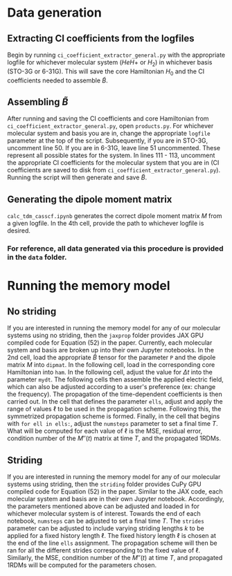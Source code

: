 # Data generation


## Extracting CI coefficients from the logfiles
Begin by running `ci_coefficient_extractor_general.py` with the appropriate logfile for whichever molecular system ($HeH+$ or $H_2$) in whichever basis (STO-3G or 6-31G). This will save the core Hamiltonian $H_0$ and the CI coefficients needed to assemble $\widetilde{B}$.

## Assembling $\widetilde{B}$
After running and saving the CI coefficients and core Hamiltonian from  `ci_coefficient_extractor_general.py`, open `products.py`. For whichever molecular system and basis you are in, change the appropriate ```logfile``` parameter at the top of the script. Subsequently, if you are in STO-3G, uncomment line 50. If you are in 6-31G, leave line 51 uncommented. These represent all possible states for the system. In lines 111 - 113, uncomment the appropriate CI coefficients for the molecular system that you are in (CI coefficients are saved to disk from `ci_coefficient_extractor_general.py`). Running the script will then generate and save $\widetilde{B}$.

## Generating the dipole moment matrix
`calc_tdm_casscf.ipynb` generates the correct dipole moment matrix $M$ from a given logfile. In the 4th cell, provide the path to whichever logfile is desired.

### For reference, all data generated via this procedure is provided in the `data` folder.


# Running the memory model


## No striding
If you are interested in running the memory model for any of our molecular systems using no striding, then the `jaxprop` folder provides JAX GPU compiled code for Equation (52) in the paper. Currently, each molecular system and basis are broken up into their own Jupyter notebooks. In the 2nd cell, load the appropriate $\widetilde{B}$ tensor for the parameter `P` and the dipole matrix $M$ into `dipmat`. In the following cell, load in the corresponding core Hamiltonian into `ham`. In the following cell, adjust the value for $\Delta t$ into the parameter `mydt`. The following cells then assemble the applied electric field, which can also be adjusted according to a user's preference (ex: change the frequency). The propagation of the time-dependent coefficients is then carried out. In the cell that defines the parameter `ells`, adjust and apply the range of values $\ell$ to be used in the propagation scheme. Following this, the symmetrized propagation scheme is formed. Finally, in the cell that begins with `for ell in ells:`, adjust the `numsteps` parameter to set a final time $T$. What will be computed for each value of $\ell$ is the MSE, residual error, condition number of the $M''(t)$ matrix at time $T$, and the propagated 1RDMs.

## Striding
If you are interested in running the memory model for any of our molecular systems using striding, then the `striding` folder provides CuPy GPU compiled code for Equation (52) in the paper. Similar to the JAX code, each molecular system and basis are in their own Jupyter notebook. Accordingly, the parameters mentioned above can be adjusted and loaded in for whichever molecular system is of interest. Towards the end of each notebook, `numsteps` can be adjusted to set a final time $T$. The `strides` parameter can be adjusted to include varying striding lengths $k$ to be applied for a fixed history length $\ell$. The fixed history length $\ell$ is chosen at the end of the line `ells` assignment. The propagation scheme will then be ran for all the different strides corresponding to the fixed value of $\ell$. Similarly, the MSE, condition number of the $M''(t)$ at time $T$, and propagated 1RDMs will be computed for the parameters chosen.
